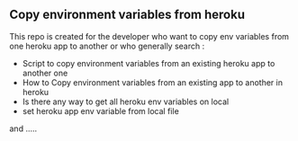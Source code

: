 ## Copy environment variables from heroku

This repo is created for the developer who want to copy env variables from one heroku app to another or who generally search :
- Script to copy environment variables from an existing heroku app to another one
- How to Copy environment variables from an existing app to another in heroku
- Is there any way to get all heroku env variables on local
- set heroku app env variable from local file

and .....





